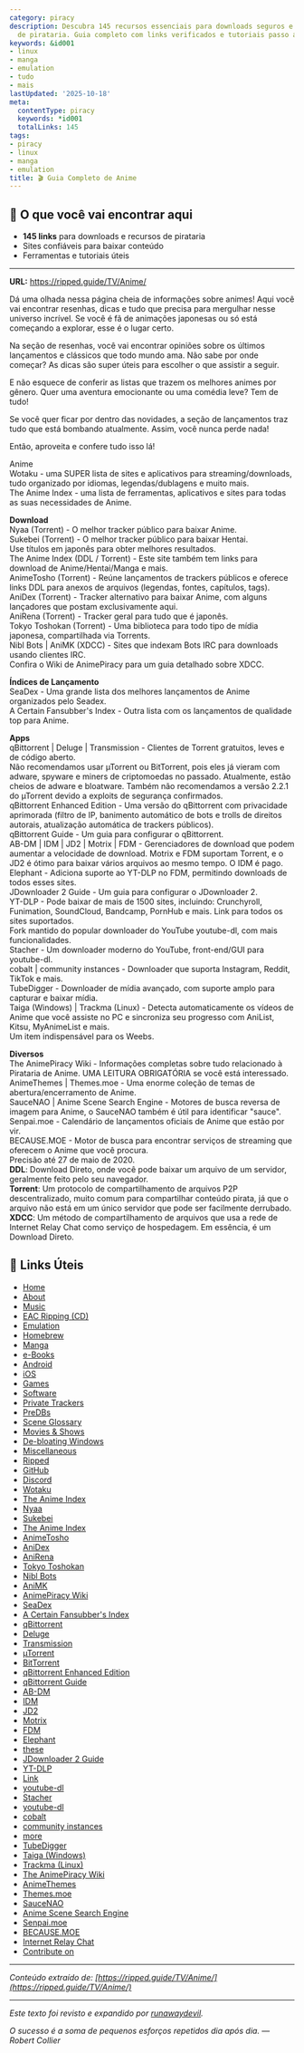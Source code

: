 ```yaml
---
category: piracy
description: Descubra 145 recursos essenciais para downloads seguros e ferramentas
  de pirataria. Guia completo com links verificados e tutoriais passo a passo.
keywords: &id001
- linux
- manga
- emulation
- tudo
- mais
lastUpdated: '2025-10-18'
meta:
  contentType: piracy
  keywords: *id001
  totalLinks: 145
tags:
- piracy
- linux
- manga
- emulation
title: 🎬 Guia Completo de Anime
---
```



## 🎯 O que você vai encontrar aqui

- **145 links** para downloads e recursos de pirataria
- Sites confiáveis para baixar conteúdo
- Ferramentas e tutoriais úteis

---

**URL:** https://ripped.guide/TV/Anime/

Dá uma olhada nessa página cheia de informações sobre animes! Aqui você vai encontrar resenhas, dicas e tudo que precisa para mergulhar nesse universo incrível. Se você é fã de animações japonesas ou só está começando a explorar, esse é o lugar certo.

Na seção de resenhas, você vai encontrar opiniões sobre os últimos lançamentos e clássicos que todo mundo ama. Não sabe por onde começar? As dicas são super úteis para escolher o que assistir a seguir.

E não esquece de conferir as listas que trazem os melhores animes por gênero. Quer uma aventura emocionante ou uma comédia leve? Tem de tudo! 

Se você quer ficar por dentro das novidades, a seção de lançamentos traz tudo que está bombando atualmente. Assim, você nunca perde nada!

Então, aproveita e confere tudo isso lá!

Anime  
Wotaku - uma SUPER lista de sites e aplicativos para streaming/downloads, tudo organizado por idiomas, legendas/dublagens e muito mais.  
The Anime Index - uma lista de ferramentas, aplicativos e sites para todas as suas necessidades de Anime.  

**Download**  
Nyaa (Torrent) - O melhor tracker público para baixar Anime.  
Sukebei (Torrent) - O melhor tracker público para baixar Hentai.  
Use títulos em japonês para obter melhores resultados.  
The Anime Index (DDL / Torrent) - Este site também tem links para download de Anime/Hentai/Manga e mais.  
AnimeTosho (Torrent) - Reúne lançamentos de trackers públicos e oferece links DDL para anexos de arquivos (legendas, fontes, capítulos, tags).  
AniDex (Torrent) - Tracker alternativo para baixar Anime, com alguns lançadores que postam exclusivamente aqui.  
AniRena (Torrent) - Tracker geral para tudo que é japonês.  
Tokyo Toshokan (Torrent) - Uma biblioteca para todo tipo de mídia japonesa, compartilhada via Torrents.  
Nibl Bots | AniMK (XDCC) - Sites que indexam Bots IRC para downloads usando clientes IRC.  
Confira o Wiki de AnimePiracy para um guia detalhado sobre XDCC.  

**Índices de Lançamento**  
SeaDex - Uma grande lista dos melhores lançamentos de Anime organizados pelo Seadex.  
A Certain Fansubber's Index - Outra lista com os lançamentos de qualidade top para Anime.  

**Apps**  
qBittorrent | Deluge | Transmission - Clientes de Torrent gratuitos, leves e de código aberto.  
Não recomendamos usar µTorrent ou BitTorrent, pois eles já vieram com adware, spyware e miners de criptomoedas no passado. Atualmente, estão cheios de adware e bloatware. Também não recomendamos a versão 2.2.1 do µTorrent devido a exploits de segurança confirmados.  
qBittorrent Enhanced Edition - Uma versão do qBittorrent com privacidade aprimorada (filtro de IP, banimento automático de bots e trolls de direitos autorais, atualização automática de trackers públicos).  
qBittorrent Guide - Um guia para configurar o qBittorrent.  
AB-DM | IDM | JD2 | Motrix | FDM - Gerenciadores de download que podem aumentar a velocidade de download. Motrix e FDM suportam Torrent, e o JD2 é ótimo para baixar vários arquivos ao mesmo tempo. O IDM é pago.  
Elephant - Adiciona suporte ao YT-DLP no FDM, permitindo downloads de todos esses sites.  
JDownloader 2 Guide - Um guia para configurar o JDownloader 2.  
YT-DLP - Pode baixar de mais de 1500 sites, incluindo: Crunchyroll, Funimation, SoundCloud, Bandcamp, PornHub e mais. Link para todos os sites suportados.  
Fork mantido do popular downloader do YouTube youtube-dl, com mais funcionalidades.  
Stacher - Um downloader moderno do YouTube, front-end/GUI para youtube-dl.  
cobalt | community instances - Downloader que suporta Instagram, Reddit, TikTok e mais.  
TubeDigger - Downloader de mídia avançado, com suporte amplo para capturar e baixar mídia.  
Taiga (Windows) | Trackma (Linux) - Detecta automaticamente os vídeos de Anime que você assiste no PC e sincroniza seu progresso com AniList, Kitsu, MyAnimeList e mais.  
Um item indispensável para os Weebs.  

**Diversos**  
The AnimePiracy Wiki - Informações completas sobre tudo relacionado à Pirataria de Anime. UMA LEITURA OBRIGATÓRIA se você está interessado.  
AnimeThemes | Themes.moe - Uma enorme coleção de temas de abertura/encerramento de Anime.  
SauceNAO | Anime Scene Search Engine - Motores de busca reversa de imagem para Anime, o SauceNAO também é útil para identificar "sauce".  
Senpai.moe - Calendário de lançamentos oficiais de Anime que estão por vir.  
BECAUSE.MOE - Motor de busca para encontrar serviços de streaming que oferecem o Anime que você procura.  
Precisão até 27 de maio de 2020.  
**DDL**: Download Direto, onde você pode baixar um arquivo de um servidor, geralmente feito pelo seu navegador.  
**Torrent**: Um protocolo de compartilhamento de arquivos P2P descentralizado, muito comum para compartilhar conteúdo pirata, já que o arquivo não está em um único servidor que pode ser facilmente derrubado.  
**XDCC**: Um método de compartilhamento de arquivos que usa a rede de Internet Relay Chat como serviço de hospedagem. Em essência, é um Download Direto.

## 🔗 Links Úteis

- [Home](https://ripped.guide/)
- [About](https://ripped.guide/About/)
- [Music](https://ripped.guide/Audio/Music/)
- [EAC Ripping (CD)](https://ripped.guide/Audio/Ripping/EAC/)
- [Emulation](https://ripped.guide/Consoles/Emulation/)
- [Homebrew](https://ripped.guide/Consoles/Homebrew/)
- [Manga](https://ripped.guide/Literature/Manga/)
- [e-Books](https://ripped.guide/Literature/e-Books/)
- [Android](https://ripped.guide/Mobile/Android/)
- [iOS](https://ripped.guide/Mobile/iOS/)
- [Games](https://ripped.guide/PC-Software/Games/)
- [Software](https://ripped.guide/PC-Software/Software/)
- [Private Trackers](https://ripped.guide/Scene/PTs/)
- [PreDBs](https://ripped.guide/Scene/PreDBs/)
- [Scene Glossary](https://ripped.guide/Scene/Scene-Glossary/)
- [Movies & Shows](https://ripped.guide/TV/Shows/)
- [De-bloating Windows](https://ripped.guide/Utilities/Debloating/)
- [Miscellaneous](https://ripped.guide/Utilities/Misc/)
- [Ripped](https://ripped.guide/)
- [GitHub](https://github.com/rippedpiracy/docs)
- [Discord](https://discord.ripped.guide)
- [Wotaku](https://wotaku.wiki/)
- [The Anime Index](https://theindex.moe/)
- [Nyaa](https://nyaa.si/?c=1_0)
- [Sukebei](https://sukebei.nyaa.si/?c=1_1)
- [The Anime Index](https://theindex.moe/library/anime)
- [AnimeTosho](https://animetosho.org)
- [AniDex](https://anidex.info/?q=&id=1,2,3)
- [AniRena](https://www.anirena.com/index.php?t=2)
- [Tokyo Toshokan](https://www.tokyotosho.info/?cat=1)
- [Nibl Bots](https://nibl.co.uk/bots)
- [AniMK](https://animk.info/xdcc/)
- [AnimePiracy Wiki](https://thewiki.moe/sourcing/ddl/#irc)
- [SeaDex](https://releases.moe)
- [A Certain Fansubber's Index](https://index.fansubcar.tel/)
- [qBittorrent](https://www.qbittorrent.org)
- [Deluge](https://www.deluge-torrent.org)
- [Transmission](https://transmissionbt.com/)
- [µTorrent](https://www.utorrent.com)
- [BitTorrent](https://www.bittorrent.com/)
- [qBittorrent Enhanced Edition](https://github.com/c0re100/qBittorrent-Enhanced-Edition/blob/-/README.md)
- [qBittorrent Guide](https://gitlab.com/ZediAlreadyTaken/guides/-/blob/main/qbittorrent.md)
- [AB-DM](https://abdownloadmanager.com/)
- [IDM](https://www.internetdownloadmanager.com/)
- [JD2](https://jdownloader.org/jdownloader2)
- [Motrix](https://motrix.app/)
- [FDM](https://www.freedownloadmanager.org/)
- [Elephant](https://github.com/meowcateatrat/elephant)
- [these](https://github.com/yt-dlp/yt-dlp/blob/master/supportedsites.md)
- [JDownloader 2 Guide](https://gitlab.com/ZediAlreadyTaken/guides/-/blob/main/jdownloader2.md)
- [YT-DLP](https://github.com/yt-dlp/yt-dlp)
- [Link](https://github.com/yt-dlp/yt-dlp/blob/master/supportedsites.md)
- [youtube-dl](https://ytdl-org.github.io/youtube-dl/)
- [Stacher](https://stacher.io/)
- [youtube-dl](https://ytdl-org.github.io/youtube-dl/)
- [cobalt](https://cobalt.tools/)
- [community instances](https://instances.cobalt.best/)
- [more](https://github.com/wukko/cobalt?tab=readme-ov-file#supported-services)
- [TubeDigger](https://www.tubedigger.com/index.html)
- [Taiga (Windows)](https://github.com/erengy/taiga)
- [Trackma (Linux)](https://github.com/z411/trackma/)
- [The AnimePiracy Wiki](https://thewiki.moe)
- [AnimeThemes](https://animethemes.moe)
- [Themes.moe](https://themes.moe)
- [SauceNAO](https://saucenao.com)
- [Anime Scene Search Engine](https://trace.moe/)
- [Senpai.moe](https://www.senpai.moe/)
- [BECAUSE.MOE](https://because.moe/)
- [Internet Relay Chat](https://wikipedia.org/wiki/Internet_Relay_Chat)
- [Contribute on](https://github.com/rippedpiracy/docs/blob/master/TV/Anime.md)


---

*Conteúdo extraído de: [https://ripped.guide/TV/Anime/](https://ripped.guide/TV/Anime/)*

---

*Este texto foi revisto e expandido por [runawaydevil](https://pablo.space).*

*O sucesso é a soma de pequenos esforços repetidos dia após dia. — Robert Collier*